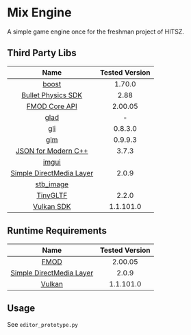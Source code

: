 # Mix Engine
A simple game engine once for the freshman project of HITSZ.

## Third Party Libs
|Name|Tested Version|
|:-:|:-:|
|[boost](https://www.boost.org/)|1.70.0|
|[Bullet Physics SDK](https://github.com/bulletphysics/bullet3/)|2.88|
|[FMOD Core API](https://fmod.com/)|2.00.05|
|[glad](https://glad.dav1d.de/)|-|
|[gli](https://github.com/g-truc/gli/)|0.8.3.0|
|[glm](https://github.com/g-truc/glm/)|0.9.9.3|
|[JSON for Modern C++](https://github.com/nlohmann/json/)|3.7.3|
|[imgui](https://github.com/ocornut/imgui/)||
|[Simple DirectMedia Layer](https://www.libsdl.org/)|2.0.9|
|[stb_image](https://github.com/nothings/stb/)||
|[TinyGLTF](https://github.com/syoyo/tinygltf/)|2.2.0|
|[Vulkan SDK](https://vulkan.lunarg.com/)|1.1.101.0|

## Runtime Requirements
|Name|Tested Version|
|:-:|:-:|
|[FMOD](https://fmod.com/)|2.00.05|
|[Simple DirectMedia Layer](https://www.libsdl.org/)|2.0.9|
|[Vulkan](https://vulkan.lunarg.com/)|1.1.101.0|

## Usage
<!-- todo -->
See `editor_prototype.py`
